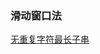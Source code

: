 ### 滑动窗口法
[无重复字符最长子串](https://leetcode-cn.com/problems/longest-substring-without-repeating-characters/)


